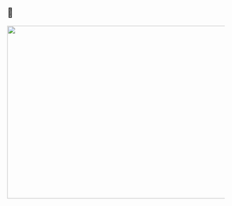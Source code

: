 ## 🐢
<p align="center">
      <img width="700" height="400" src="https://photos.app.goo.gl/F3fjSmmwttj4LgNp9">
</p>
<h4 align="center">


